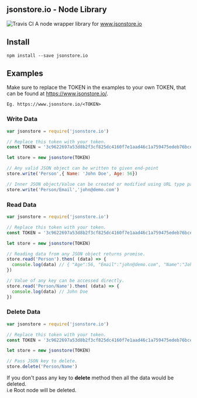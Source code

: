 ## jsonstore.io - Node Library
![Travis CI](https://travis-ci.org/Tilak999/jsonstore.io.svg?branch=master)
A node wrapper library for <a href='https://www.jsonstore.io'>www.jsonstore.io</a>

## Install
``` shell
npm install --save jsonstore.io
```
## Examples
Make sure to replace the TOKEN in the examples to your own TOKEN, that can be found at <a href='https://www.jsonstore.io/'>https://www.jsonstore.io/</a>.

``` shell
Eg. https://www.jsonstore.io/<TOKEN>
```

### Write Data
```js
var jsonstore = require('jsonstore.io')

// Replace this token with your token.
const TOKEN = '3c9622697a53d8b2f3cf825dc4160f7e1aad46c1a759475edeb76bce5cd33a64'

let store = new jsonstore(TOKEN)

// Any valid JSON object can be written to given end-point
store.write('Person',{ Name: 'John Doe', Age: 56})

// Inner JSON object/Value can be created or modified using URL type path.
store.write('Person/Email','john@demo.com')
```

### Read Data
```js
var jsonstore = require('jsonstore.io')

// Replace this token with your token.
const TOKEN = '3c9622697a53d8b2f3cf825dc4160f7e1aad46c1a759475edeb76bce5cd33a64'

let store = new jsonstore(TOKEN)

// Reading data from any JSON object returns promise.
store.read('Person').then( (data) => {
  console.log(data) // { "Age":56, "Email":"john@demo.com", "Name":"John Doe" }
})

// Value of any key can be accessed directly.
store.read('Person/Name').then( (data) => {
  console.log(data) // John Doe
})
```

### Delete Data
```js
var jsonstore = require('jsonstore.io')

// Replace this token with your token.
const TOKEN = '3c9622697a53d8b2f3cf825dc4160f7e1aad46c1a759475edeb76bce5cd33a64'

let store = new jsonstore(TOKEN)

// Pass JSON key to delete.
store.delete('Person/Name')
```
If you don't pass any key to <b>delete</b> method then all the data would be deleted.<br/>i.e Root node will be deleted.

